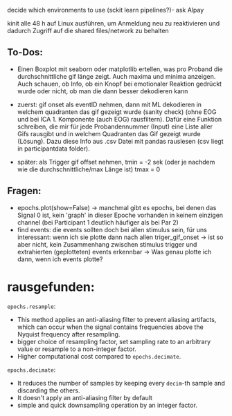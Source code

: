 decide which environments to use (sckit learn pipelines?)- ask Alpay 


kinit alle 48 h auf Linux ausführen, um Anmeldung neu zu reaktivieren und dadurch Zugriff auf die shared files/network zu behalten

## To-Dos:
- Einen Boxplot mit seaborn oder matplotlib ertellen, was pro Proband die durchschnittliche gif länge zeigt. Auch maxima und minima anzeigen. Auch schauen, ob Info, ob ein Knopf bei emotionaler Reaktion gedrückt wurde oder nicht, ob man die dann besser dekodieren kann

- zuerst: gif onset als eventID nehmen, dann mit ML dekodieren in welchem quadranten das gif gezeigt wurde (sanity check) (ohne EOG und bei ICA 1. Komponente (auch EOG) rausfiltern). Dafür eine Funktion schreiben, die mir für jede Probandennummer (Input) eine Liste aller Gifs rausgibt und in welchem Quadranten das Gif gezeigt wurde (Lösung). Dazu diese Info aus .csv Datei mit pandas rauslesen (csv liegt in participantdata folder). 
    
- später: als Trigger gif offset nehmen, tmin = -2 sek (oder je nachdem wie die durchschnittliche/max Länge ist) tmax = 0


## Fragen:
- epochs.plot(show=False) -> manchmal gibt es epochs, bei denen das Signal 0 ist, kein 'graph' in dieser Epoche vorhanden in keinem einzigen channel (bei Participant 1 deutlich häufiger als bei Par 2)
- find events: die events sollten doch bei allen stimulus sein, für uns interessant: wenn ich sie plotte dann nach allen triger_gif_onset -> ist so aber nicht, kein Zusammenhang zwischen stimulus trigger und extrahierten (geplotteten) events erkennbar
  -> Was genau plotte ich dann, wenn ich events plotte?

# rausgefunden:
`epochs.resample`:
   - This method applies an anti-aliasing filter to prevent aliasing artifacts, which can occur when the signal contains frequencies above the Nyquist frequency after resampling.
   - bigger choice of resampling factor, set sampling rate to an arbitrary value or resample to a non-integer factor.
   - Higher computational cost compared to `epochs.decimate`.

`epochs.decimate`:
   - It reduces the number of samples by keeping every `decim`-th sample and discarding the others.
   - It doesn't apply an anti-aliasing filter by default
   - simple and quick downsampling operation by an integer factor.






